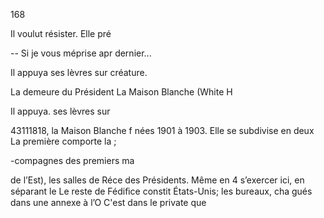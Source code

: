 168

Il voulut résister. Elle pré

-- Si je vous méprise apr
dernier...

Il appuya ses lèvres sur
créature.

La demeure du Président
La Maison Blanche (White H

Il appuya. ses lèvres sur

43111818, la Maison Blanche f
nées 1901 à 1903.
Elle se subdivise en deux
La première comporte la ;

-compagnes des premiers ma

de l’Est), les salles de Réce
des Présidents. Même en 4
s’exercer ici, en séparant le
Le reste de Fédiﬁce constit
États-Unis; les bureaux, cha
gués dans une annexe à l’O
C'est dans le private que

